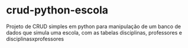 # crud-python-escola
Projeto de CRUD simples em python para manipulação de um banco de dados que simula uma escola, com as tabelas disciplinas, professores e disciplinasxprofessores
